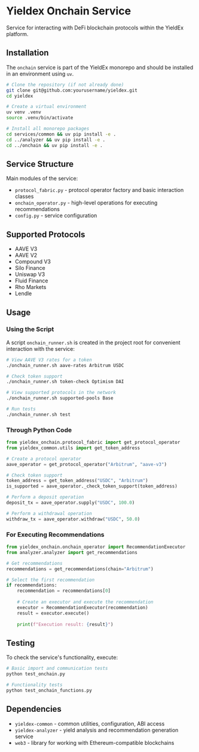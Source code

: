 # Yieldex Onchain Service

Service for interacting with DeFi blockchain protocols within the YieldEx platform.

## Installation

The `onchain` service is part of the YieldEx monorepo and should be installed in an environment using `uv`.

```bash
# Clone the repository (if not already done)
git clone git@github.com:yourusername/yieldex.git
cd yieldex

# Create a virtual environment
uv venv .venv
source .venv/bin/activate

# Install all monorepo packages
cd services/common && uv pip install -e .
cd ../analyzer && uv pip install -e .
cd ../onchain && uv pip install -e .
```

## Service Structure

Main modules of the service:

- `protocol_fabric.py` - protocol operator factory and basic interaction classes
- `onchain_operator.py` - high-level operations for executing recommendations
- `config.py` - service configuration

## Supported Protocols

- AAVE V3
- AAVE V2
- Compound V3
- Silo Finance
- Uniswap V3
- Fluid Finance
- Rho Markets
- Lendle

## Usage

### Using the Script

A script `onchain_runner.sh` is created in the project root for convenient interaction with the service:

```bash
# View AAVE V3 rates for a token
./onchain_runner.sh aave-rates Arbitrum USDC

# Check token support
./onchain_runner.sh token-check Optimism DAI

# View supported protocols in the network
./onchain_runner.sh supported-pools Base

# Run tests
./onchain_runner.sh test
```

### Through Python Code

```python
from yieldex_onchain.protocol_fabric import get_protocol_operator
from yieldex_common.utils import get_token_address

# Create a protocol operator
aave_operator = get_protocol_operator("Arbitrum", "aave-v3")

# Check token support
token_address = get_token_address("USDC", "Arbitrum")
is_supported = aave_operator._check_token_support(token_address)

# Perform a deposit operation
deposit_tx = aave_operator.supply("USDC", 100.0)

# Perform a withdrawal operation
withdraw_tx = aave_operator.withdraw("USDC", 50.0)
```

### For Executing Recommendations

```python
from yieldex_onchain.onchain_operator import RecommendationExecutor
from analyzer.analyzer import get_recommendations

# Get recommendations
recommendations = get_recommendations(chain="Arbitrum")

# Select the first recommendation
if recommendations:
    recommendation = recommendations[0]
    
    # Create an executor and execute the recommendation
    executor = RecommendationExecutor(recommendation)
    result = executor.execute()
    
    print(f"Execution result: {result}")
```

## Testing

To check the service's functionality, execute:

```bash
# Basic import and communication tests
python test_onchain.py

# Functionality tests
python test_onchain_functions.py
```

## Dependencies

- `yieldex-common` - common utilities, configuration, ABI access
- `yieldex-analyzer` - yield analysis and recommendation generation service
- `web3` - library for working with Ethereum-compatible blockchains
